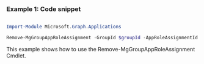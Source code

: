 ### Example 1: Code snippet

```powershell

Import-Module Microsoft.Graph.Applications

Remove-MgGroupAppRoleAssignment -GroupId $groupId -AppRoleAssignmentId $appRoleAssignmentId

```
This example shows how to use the Remove-MgGroupAppRoleAssignment Cmdlet.

